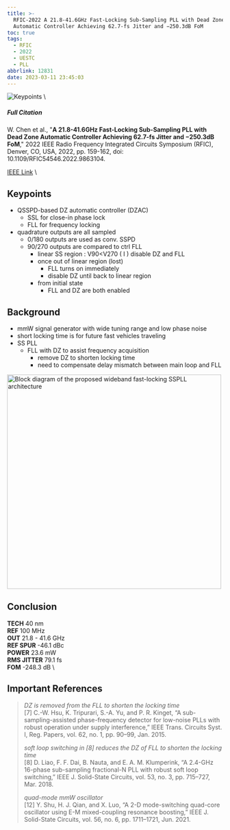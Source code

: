 ```yaml
---
title: >-
  RFIC-2022 A 21.8-41.6GHz Fast-Locking Sub-Sampling PLL with Dead Zone
  Automatic Controller Achieving 62.7-fs Jitter and −250.3dB FoM
toc: true
tags:
  - RFIC
  - 2022
  - UESTC
  - PLL
abbrlink: 12831
date: 2023-03-11 23:45:03
---
```


![Keypoints](https://api2.mubu.com/v3/document_image/3c6580ab-7bdf-44bc-a94b-5f2302d8dca4-216525.jpg) \

##### Full Citation

W. Chen et al., "**A 21.8-41.6GHz Fast-Locking Sub-Sampling PLL with Dead Zone Automatic Controller Achieving 62.7-fs Jitter and −250.3dB FoM**," 2022 IEEE Radio Frequency Integrated Circuits Symposium (RFIC), Denver, CO, USA, 2022, pp. 159-162, doi: 10.1109/RFIC54546.2022.9863104.

[IEEE Link](https://ieeexplore.ieee.org/document/9863104) \

## Keypoints

- QSSPD-based DZ automatic controller (DZAC)
  - SSL for close-in phase lock
  - FLL for frequency locking
- quadrature outputs are all sampled
  - 0/180 outputs are used as conv. SSPD
  - 90/270 outputs are compared to ctrl FLL
    - linear SS region : V90<V270 ( I )
      disable DZ and FLL
    - once out of linear region (lost)
      - FLL turns on immediately
      - disable DZ until back to linear region
    - from initial state
      - FLL and DZ are both enabled

## Background

- mmW signal generator with wide tuning range and low phase noise
- short locking time is for future fast vehicles traveling
- SS PLL
  - FLL with DZ to assist frequency acquisition
    - remove DZ to shorten locking time
    - need to compensate delay mismatch between main loop and FLL

<img src="https://api2.mubu.com/v3/document_image/2d5f991a-8406-4571-93cb-aaabf21de5a6-216525.jpg" width = "500" alt="Block diagram of the proposed wideband fast-locking SSPLL
architecture" align=center />

## Conclusion

**TECH**  40 nm \
**REF**  100 MHz \
**OUT**  21.8 - 41.6 GHz \
**REF SPUR**  -46.1 dBc \
**POWER**  23.6 mW  \
**RMS JITTER**  79.1 fs \
**FOM**  -248.3 dB \

## Important References

> *DZ is removed from the FLL to shorten the locking time* \
> [7] C.-W. Hsu, K. Tripurari, S.-A. Yu, and P. R. Kinget, “A sub-sampling-assisted phase-frequency detector for low-noise PLLs with robust operation under supply interference,” IEEE Trans. Circuits Syst. I, Reg. Papers, vol. 62, no. 1, pp. 90–99, Jan. 2015.
> 
> *soft loop switching in [8] reduces the DZ of FLL to shorten the locking time* \
> [8] D. Liao, F. F. Dai, B. Nauta, and E. A. M. Klumperink, “A 2.4-GHz 16-phase sub-sampling fractional-N PLL with robust soft loop switching,” IEEE J. Solid-State Circuits, vol. 53, no. 3, pp. 715–727, Mar. 2018.
> 
> *quad-mode mmW oscillator* \
> [12] Y. Shu, H. J. Qian, and X. Luo, “A 2-D mode-switching quad-core oscillator using E-M mixed-coupling resonance boosting,” IEEE J. Solid-State Circuits, vol. 56, no. 6, pp. 1711–1721, Jun. 2021.
